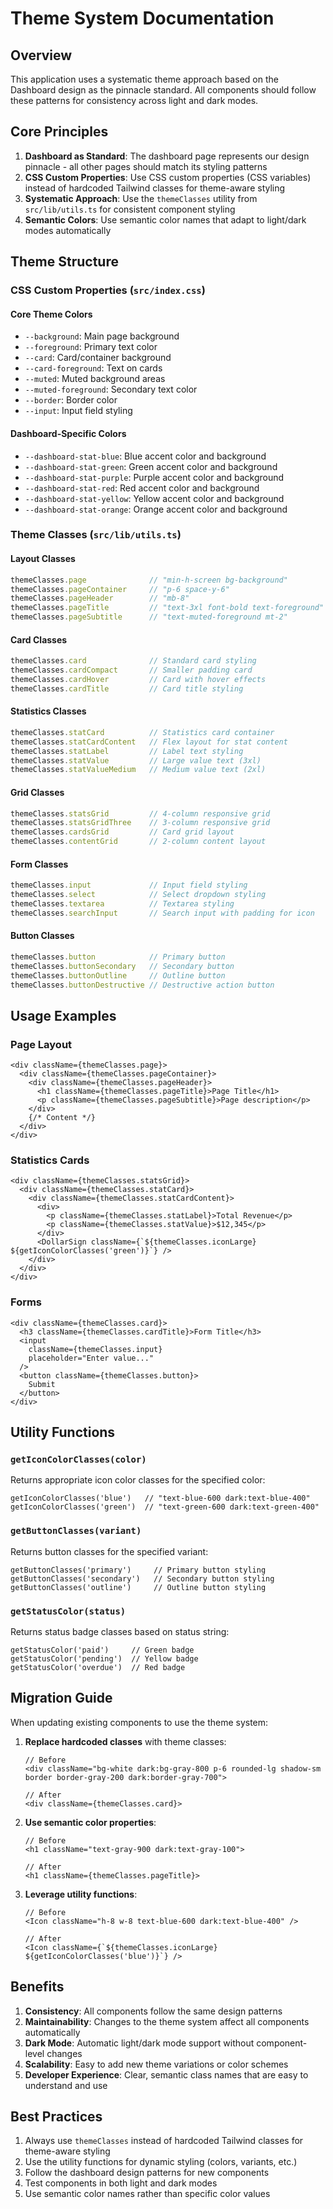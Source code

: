 # Theme System Documentation

## Overview

This application uses a systematic theme approach based on the Dashboard design as the pinnacle standard. All components should follow these patterns for consistency across light and dark modes.

## Core Principles

1. **Dashboard as Standard**: The dashboard page represents our design pinnacle - all other pages should match its styling patterns
2. **CSS Custom Properties**: Use CSS custom properties (CSS variables) instead of hardcoded Tailwind classes for theme-aware styling
3. **Systematic Approach**: Use the `themeClasses` utility from `src/lib/utils.ts` for consistent component styling
4. **Semantic Colors**: Use semantic color names that adapt to light/dark modes automatically

## Theme Structure

### CSS Custom Properties (`src/index.css`)

#### Core Theme Colors
- `--background`: Main page background
- `--foreground`: Primary text color
- `--card`: Card/container background
- `--card-foreground`: Text on cards
- `--muted`: Muted background areas
- `--muted-foreground`: Secondary text color
- `--border`: Border color
- `--input`: Input field styling

#### Dashboard-Specific Colors
- `--dashboard-stat-blue`: Blue accent color and background
- `--dashboard-stat-green`: Green accent color and background  
- `--dashboard-stat-purple`: Purple accent color and background
- `--dashboard-stat-red`: Red accent color and background
- `--dashboard-stat-yellow`: Yellow accent color and background
- `--dashboard-stat-orange`: Orange accent color and background

### Theme Classes (`src/lib/utils.ts`)

#### Layout Classes
```typescript
themeClasses.page              // "min-h-screen bg-background"
themeClasses.pageContainer     // "p-6 space-y-6"
themeClasses.pageHeader        // "mb-8"
themeClasses.pageTitle         // "text-3xl font-bold text-foreground"
themeClasses.pageSubtitle      // "text-muted-foreground mt-2"
```

#### Card Classes
```typescript
themeClasses.card              // Standard card styling
themeClasses.cardCompact       // Smaller padding card
themeClasses.cardHover         // Card with hover effects
themeClasses.cardTitle         // Card title styling
```

#### Statistics Classes
```typescript
themeClasses.statCard          // Statistics card container
themeClasses.statCardContent   // Flex layout for stat content
themeClasses.statLabel         // Label text styling
themeClasses.statValue         // Large value text (3xl)
themeClasses.statValueMedium   // Medium value text (2xl)
```

#### Grid Classes
```typescript
themeClasses.statsGrid         // 4-column responsive grid
themeClasses.statsGridThree    // 3-column responsive grid
themeClasses.cardsGrid         // Card grid layout
themeClasses.contentGrid       // 2-column content layout
```

#### Form Classes
```typescript
themeClasses.input             // Input field styling
themeClasses.select            // Select dropdown styling
themeClasses.textarea          // Textarea styling
themeClasses.searchInput       // Search input with padding for icon
```

#### Button Classes
```typescript
themeClasses.button            // Primary button
themeClasses.buttonSecondary   // Secondary button
themeClasses.buttonOutline     // Outline button
themeClasses.buttonDestructive // Destructive action button
```

## Usage Examples

### Page Layout
```tsx
<div className={themeClasses.page}>
  <div className={themeClasses.pageContainer}>
    <div className={themeClasses.pageHeader}>
      <h1 className={themeClasses.pageTitle}>Page Title</h1>
      <p className={themeClasses.pageSubtitle}>Page description</p>
    </div>
    {/* Content */}
  </div>
</div>
```

### Statistics Cards
```tsx
<div className={themeClasses.statsGrid}>
  <div className={themeClasses.statCard}>
    <div className={themeClasses.statCardContent}>
      <div>
        <p className={themeClasses.statLabel}>Total Revenue</p>
        <p className={themeClasses.statValue}>$12,345</p>
      </div>
      <DollarSign className={`${themeClasses.iconLarge} ${getIconColorClasses('green')}`} />
    </div>
  </div>
</div>
```

### Forms
```tsx
<div className={themeClasses.card}>
  <h3 className={themeClasses.cardTitle}>Form Title</h3>
  <input 
    className={themeClasses.input}
    placeholder="Enter value..."
  />
  <button className={themeClasses.button}>
    Submit
  </button>
</div>
```

## Utility Functions

### `getIconColorClasses(color)`
Returns appropriate icon color classes for the specified color:
```tsx
getIconColorClasses('blue')   // "text-blue-600 dark:text-blue-400"
getIconColorClasses('green')  // "text-green-600 dark:text-green-400"
```

### `getButtonClasses(variant)`
Returns button classes for the specified variant:
```tsx
getButtonClasses('primary')     // Primary button styling
getButtonClasses('secondary')   // Secondary button styling
getButtonClasses('outline')     // Outline button styling
```

### `getStatusColor(status)`
Returns status badge classes based on status string:
```tsx
getStatusColor('paid')     // Green badge
getStatusColor('pending')  // Yellow badge
getStatusColor('overdue')  // Red badge
```

## Migration Guide

When updating existing components to use the theme system:

1. **Replace hardcoded classes** with theme classes:
   ```tsx
   // Before
   <div className="bg-white dark:bg-gray-800 p-6 rounded-lg shadow-sm border border-gray-200 dark:border-gray-700">
   
   // After  
   <div className={themeClasses.card}>
   ```

2. **Use semantic color properties**:
   ```tsx
   // Before
   <h1 className="text-gray-900 dark:text-gray-100">
   
   // After
   <h1 className={themeClasses.pageTitle}>
   ```

3. **Leverage utility functions**:
   ```tsx
   // Before
   <Icon className="h-8 w-8 text-blue-600 dark:text-blue-400" />
   
   // After
   <Icon className={`${themeClasses.iconLarge} ${getIconColorClasses('blue')}`} />
   ```

## Benefits

1. **Consistency**: All components follow the same design patterns
2. **Maintainability**: Changes to the theme system affect all components automatically
3. **Dark Mode**: Automatic light/dark mode support without component-level changes
4. **Scalability**: Easy to add new theme variations or color schemes
5. **Developer Experience**: Clear, semantic class names that are easy to understand and use

## Best Practices

1. Always use `themeClasses` instead of hardcoded Tailwind classes for theme-aware styling
2. Use the utility functions for dynamic styling (colors, variants, etc.)
3. Follow the dashboard design patterns for new components
4. Test components in both light and dark modes
5. Use semantic color names rather than specific color values
